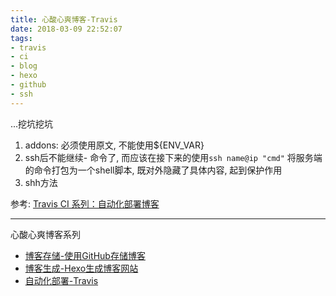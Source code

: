 ```yaml
---
title: 心酸心爽博客-Travis
date: 2018-03-09 22:52:07
tags: 
- travis
- ci
- blog
- hexo
- github
- ssh
---
```


...挖坑挖坑

1. addons: 必须使用原文, 不能使用${ENV_VAR}
2. ssh后不能继续- 命令了, 而应该在接下来的使用`ssh name@ip "cmd"` 将服务端的命令打包为一个shell脚本, 既对外隐藏了具体内容, 起到保护作用
3. shh方法

参考:
[Travis CI 系列：自动化部署博客](https://segmentfault.com/a/1190000011218410)

---
心酸心爽博客系列

* [博客存储-使用GitHub存储博客](/blog/2018/03/09/blog2/)
* [博客生成-Hexo生成博客网站](/blog/2018/03/09/blog3/)
* [自动化部署-Travis](/blog/2018/03/09/blog4/)